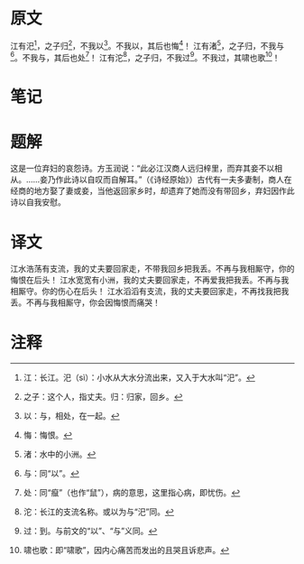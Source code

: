 # 原文
江有汜[^1]，之子归[^2]，不我以[^3]。不我以，其后也悔[^4]！
江有渚[^5]，之子归，不我与[^6]。不我与，其后也处[^7]！
江有沱[^8]，之子归，不我过[^9]。不我过，其啸也歌[^10]！
# 笔记

# 题解
这是一位弃妇的哀怨诗。方玉润说：“此必江汉商人远归梓里，而弃其妾不以相从。……妾乃作此诗以自叹而自解耳。”（《诗经原始》）古代有一夫多妻制，商人在经商的地方娶了妻或妾，当他返回家乡时，却遗弃了她而没有带回乡，弃妇因作此诗以自我安慰。
# 译文
江水浩荡有支流，我的丈夫要回家走，不带我回乡把我丢。不再与我相厮守，你的悔恨在后头！
江水宽宽有小洲，我的丈夫要回家走，不再爱我把我丢。不再与我相厮守。你的伤心在后头！
江水滔滔有支流，我的丈夫要回家走，不再找我把我丢。不再与我相厮守，你会因悔恨而痛哭！
# 注释

[^1]: 江：长江。汜（sì）：小水从大水分流出来，又入于大水叫“汜”。
[^2]: 之子：这个人，指丈夫。归：归家，回乡。
[^3]: 以：与，相处，在一起。
[^4]: 悔：悔恨。
[^5]: 渚：水中的小洲。
[^6]: 与：同“以”。
[^7]: 处：同“癙”（也作“鼠”），病的意思，这里指心病，即忧伤。
[^8]: 沱：长江的支流名称。或以为与“汜”同。
[^9]: 过：到。与前文的“以”、“与”义同。
[^10]: 啸也歌：即“啸歌”，因内心痛苦而发出的且哭且诉悲声。